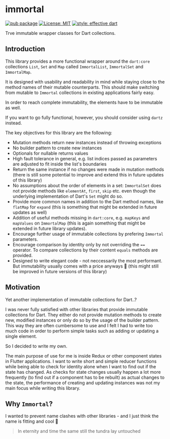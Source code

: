 # immortal

[![pub package](https://img.shields.io/pub/v/immortal.svg)](https://pub.dartlang.org/packages/immortal)
[![License: MIT](https://img.shields.io/badge/license-MIT-blue.svg)](https://opensource.org/licenses/MIT)
[![style: effective dart](https://img.shields.io/badge/style-effective_dart-40c4ff.svg)](https://github.com/tenhobi/effective_dart)

Trve immutable wrapper classes for Dart collections.

## Introduction

This library provides a more functional wrapper around the `dart:core` collections `List`, `Set` and `Map` called `ImmortalList`, `ImmortalSet` and `ImmortalMap`.

It is designed with usability and readability in mind while staying close to the method names of their mutable counterparts.
This should make switching from mutable to `Immortal` collections in existing applications fairly easy.

In order to reach complete immutability, the elements have to be immutable as well.

If you want to go fully functional, however, you should consider using `dartz` instead.

The key objectives for this library are the following:

- Mutation methods return new instances instead of throwing exceptions
- No builder pattern to create new instances
- Optionals for nullable returns values
- High fault tolerance in general, e.g. list indices passed as parameters are adjusted to fit inside the list's boundaries
- Return the same instance if no changes were made in mutation methods (there is still some potential to improve and extend this in future updates of this library)
- No assumptions about the order of elements in a set: `ImmortalSet` does not provide methods like `elementAt`, `first`, `skip` etc. even though the underlying implementation of Dart's `Set` might do so.
- Provide more common names in addition to the Dart method names, like `flatMap` for `expand` (this is something that might be extended in future updates as well)
- Addition of useful methods missing in `dart:core`, e.g. `mapKeys` and `mapValues` on `ImmortalMap` (this is again something that might be extended in future library updates).
- Encourage further usage of immutable collections by prefering `Immortal` parameters.
- Encourage comparison by identity only by not overriding the `==` operator. To compare collections by their content `equals` methods are provided.
- Designed to write elegant code - not neccessarily the most performant. But immutability usually comes with a price anyways 🤷 (this might still be improved in future versions of this library)

## Motivation

Yet another implementation of immutable collections for Dart..?

I was never fully satisfied with other libraries that provide immutable collections for Dart. They either do not provide mutation methods to create new, modified instances or only do so by the usage of the builder pattern.
This way they are often cumbersome to use and I felt I had to write too much code in order to perform simple tasks such as adding or updating a single element.

So I decided to write my own.

The main purpose of use for me is inside Redux or other component states in Flutter applications. I want to write short and simple reducer functions while being able to check for identity alone when I want to find out if the state has changed. As checks for state changes usually happen a lot more frequently (to find out if a component has to be rebuilt) as actual changes to the state, the performance of creating and updating instances was not my main focus while writing this library.

## Why `Immortal`?

I wanted to prevent name clashes with other libraries - and I just think the name is fitting and cool 🤘

> In eternity and time the same still the tundra lay untouched
